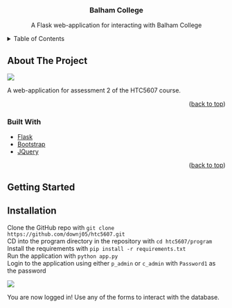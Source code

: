 
<div id="top"></div>

<!-- PROJECT LOGO -->
<br />
<div align="center">

<h3 align="center">Balham College</h3>

  <p align="center">
    A Flask web-application for interacting with Balham College
    <br />
  </p>
</div>



<!-- TABLE OF CONTENTS -->
<details>
  <summary>Table of Contents</summary>
  <ol>
    <li>
      <a href="#about-the-project">About The Project</a>
      <ul>
        <li><a href="#built-with">Built With</a></li>
      </ul>
    </li>
    <li>
      <a href="#getting-started">Getting Started</a>
      <ul>
        <li><a href="#installation">Installation</a></li>
      </ul>
    </li>
  </ol>
</details>



<!-- ABOUT THE PROJECT -->
## About The Project

<img src='https://cdn.discordapp.com/attachments/629019119047540736/909534230718058556/unknown.png'>

A web-application for assessment 2 of the HTC5607 course.

<p align="right">(<a href="#top">back to top</a>)</p>



### Built With

* [Flask](https://flask.palletsprojects.com/en/2.0.x/#)
* [Bootstrap](https://getbootstrap.com)
* [JQuery](https://jquery.com)

<p align="right">(<a href="#top">back to top</a>)</p>



<!-- GETTING STARTED -->
## Getting Started
## Installation

Clone the GitHub repo with `git clone https://github.com/downj05/htc5607.git`<br>
CD into the program directory in the repository with `cd htc5607/program`<br>
Install the requirements with `pip install -r requirements.txt` <br>
Run the application with `python app.py`<br>
Login to the application using either `p_admin` or `c_admin` with `Password1` as the password<br>

<img src='https://cdn.discordapp.com/attachments/629019119047540736/909537475557486703/unknown.png'>

You are now logged in! Use any of the forms to interact with the database.
